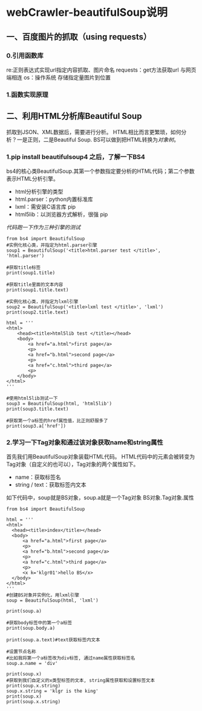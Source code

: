 # webCrawler-beautifulSoup说明

## 一、百度图片的抓取（using requests）
### 0.引用函数库

re:正则表达式实现url指定内容抓取、图片命名
requests：get方法获取url 与网页端相连
os：操作系统 存储指定量图片到位置

### 1.函数实现原理




## 二、利用HTML分析库Beautiful Soup
  抓取到JSON、XML数据后，需要进行分析。
  HTML相比而言更繁琐，如何分析？一是正则，二是Beautiful Soup.
  BS可以做到把HTML转换为*对象树*。
  
  ### 1.pip install beautifulsoup4 之后，了解一下BS4
  bs4的核心类BeautifulSoup.其第一个参数指定要分析的HTML代码；第二个参数表示HTML分析引擎。
     
  - html分析引擎的类型
  - html.parser：python内置标准库 
  - lxml：需安装C语言库 pip 
  - html5lib：以浏览器方式解析，很强 pip
     
  *代码跑一下作为三种引擎的测试*

```
from bs4 import BeautifulSoup
#实例化核心类，并指定为html.parser引擎
soup1 = BeautifulSoup('<title>html.parser test </title>', 'html.parser')

#获取title标签
print(soup1.title)

#获取title里面的文本内容
print(soup1.title.text)

#实例化核心类，并指定为lxml引擎
soup2 = BeautifulSoup('<title>lxml test </title>', 'lxml')
print(soup2.title.text)

html = '''
<html>
    <head><title>html5lib test </title></head>
    <body>
        <a href="a.html">first page</a>
        <p>
        <a href="b.html">second page</a>
        <p>
        <a href="c.html">third page</a>
        <p>
    </body>
</html>
'''

#使用html5lib测试一下
soup3 = BeautifulSoup(html, 'html5lib')
print(soup3.title.text)

#获取第一个a标签的href属性值，比正则舒服多了
print(soup3.a['href'])
```

 ### 2.学习一下Tag对象和通过该对象获取name和string属性
  首先我们用BeautifulSoup对象装载HTML代码。
  HTML代码中的元素会被转变为Tag对象（自定义的也可以），Tag对象的两个属性如下。
  
  - name：获取标签名
  - string / text：获取标签内文本
     
  如下代码中，soup就是BS对象，soup.a就是一个Tag对象 BS对象.Tag对象.属性
  ```
  from bs4 import BeautifulSoup

html = '''
<html>
    <head><title>index</title></head>
    <body>
        <a href="a.html">first page</a>
        <p>
        <a href="b.html">second page</a>
        <p>
        <a href="c.html">third page</a>
        <p>
        <x k='klgr01'>hello BS</x>
    </body>
</html>
'''
#创建BS对象并实例化，用lxml引擎
soup = BeautifulSoup(html, 'lxml')

print(soup.a)

#获取body标签中的第一个a标签
print(soup.body.a)

print(soup.a.text)#text获取标签内文本

#设置节点名称
#比如我将第一个a标签改为div标签, 通过name属性获取标签名
soup.a.name = 'div'

print(soup.x)
#获取到我们自定义的x类型标签的文本, string属性获取和设置标签文本
print(soup.x.string)
soup.x.string = 'klgr is the king'
print(soup.x)
print(soup.x.string)

  ```


